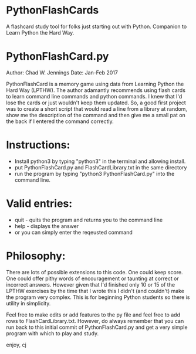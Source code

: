 # PythonFlashCards
A flashcard study tool for folks just starting out with Python.  Companion to Learn Python the Hard Way.

# PythonFlashCard.py
Author:  Chad W. Jennings
Date:  Jan-Feb 2017

PythonFlashCard is a memory game using data from Learning Python the Hard Way (LPTHW).  The author adamantly recommends using flash cards to learn command line commands and python commands.  I knew that I'd lose the cards or just wouldn't keep them updated.  So, a good first project was to create a short script that would read a line from a library at random, show me the description of the command and then give me a small pat on the back if I entered the command correctly.

# Instructions:
- Install python3 by typing "python3" in the terminal and allowing install.
- put PythonFlashCard.py and FlashCardLibrary.txt in the same directory
- run the program by typing "python3 PythonFlashCard.py" into the command line.  
# Valid entries:
- quit  -  quits the program and returns you to the command line
- help  -  displays the answer
- or you can simply enter the reqeusted command

# Philosophy:
There are lots of possible extensions to this code.  One could keep score.  One could offer pithy words of encouragement or taunting at correct or incorrect answers.  However given that I'd finished only 10 or 15 of the LPTHW exercises by the time that I wrote this I didn't (and couldn't) make the program very complex.  This is for beginning Python students so there is utility in simplicity.

Feel free to make edits or add features to the py file and feel free to add rows to FlashCardLibrary.txt.  However, do always remember that you can run back to this initial commit of PythonFlashCard.py and get a very simple program with which to play and study.

enjoy,
cj
